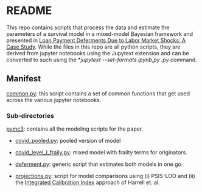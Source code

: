 # README

This repo contains scripts that process the data and estimate the parameters
of a survival model in a mixed-model Bayesian framework and presented in
[Loan Payment Deferments Due to Labor Market Shocks: A Case Study](https://github.com/GodolphinCapitalManagement/corona.git/).
While the files in this repo are all python scripts, they are derived from jupyter notebooks using
the Jupytext extension and can be converted to such using the
**jupytext --set-formats ipynb,py *.py** command.

## Manifest

[common.py](https://github.com/GodolphinCapitalManagement/defers/tree/master/common.py):
 this script contains a set of common functions that get used across the various jupyter notebooks.

### Sub-directories

[pymc3](https://github.com/GodolphinCapitalManagement/defers/tree/master/pymc3):
  contains all the modeling scripts for the paper.

* [covid_pooled.py](https://github.com/GodolphinCapitalManagement/defers/tree/master/pymc3/covid_pooled.py):
  pooled version of model

* [covid_level_I_fraily.py](https://github.com/GodolphinCapitalManagement/defers/tree/master/pymc3/covid_level_I_frailty.py):
  mixed model with frailty terms for originators.

* [deferment.py](https://github.com/GodolphinCapitalManagement/defers/tree/master/pymc3/deferment.py):
  generic script that estimates both models in one go.

* [projections.py](https://github.com/GodolphinCapitalManagement/defers/tree/master/pymc3/projections.py):
   script for model comparisons using (i) PSIS-LOO and
  (ii) the [Integrated Calibration Index](https://onlinelibrary.wiley.com/doi/full/10.1002/sim.8570)
  approach of Harrell et. al.
